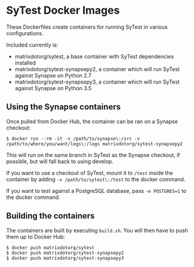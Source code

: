 # SyTest Docker Images

These Dockerfiles create containers for running SyTest in various configurations.

Included currently is:

- matrixdotorg/sytest, a base container with SyTest dependencies installed
- matrixdotorg/sytest-synapsepy2, a container which will run SyTest against Synapse on Python 2.7
- matrixdotorg/sytest-synapsepy3, a container which will run SyTest against Synapse on Python 3.5

## Using the Synapse containers

Once pulled from Docker Hub, the container can be ran on a Synapse checkout:

```
$ docker run --rm -it -v /path/to/synapse\:/src -v /path/to/where/you/want/logs\:/logs matrixdotorg/sytest-synapsepy2
```

This will run on the same branch in SyTest as the Synapse checkout, if possible, but will fall back to using develop.

If you want to use a checkout of SyTest, mount it to `/test` inside the container by adding `-v /path/to/sytest\:/test` to the docker command.

If you want to test against a PostgreSQL database, pass `-e POSTGRES=1` to the docker command.

## Building the containers

The containers are built by executing `build.sh`. You will then have to push them up to Docker Hub:

```
$ docker push matrixdotorg/sytest
$ docker push matrixdotorg/sytest-synapsepy2
$ docker push matrixdotorg/sytest-synapsepy3
```
